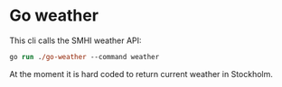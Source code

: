 # Go weather

This cli calls the SMHI weather API:

```ps
go run ./go-weather --command weather
```

At the moment it is hard coded to return current weather in Stockholm.
